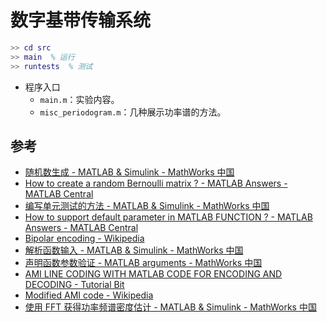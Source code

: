 # 数字基带传输系统

```matlab
>> cd src
>> main  % 运行
>> runtests  % 测试
```

- 程序入口
  - `main.m`：实验内容。
  - `misc_periodogram.m`：几种展示功率谱的方法。

## 参考

- [随机数生成 - MATLAB & Simulink - MathWorks 中国](https://ww2.mathworks.cn/help/matlab/random-number-generation.html)
- [How to create a random Bernoulli matrix ? - MATLAB Answers - MATLAB Central](https://ww2.mathworks.cn/matlabcentral/answers/247170-how-to-create-a-random-bernoulli-matrix)
- [编写单元测试的方法 - MATLAB & Simulink - MathWorks 中国](https://ww2.mathworks.cn/help/matlab/matlab_prog/ways-to-write-unit-tests.html)
- [How to support default parameter in MATLAB FUNCTION ? - MATLAB Answers - MATLAB Central](https://ww2.mathworks.cn/matlabcentral/answers/217363-how-to-support-default-parameter-in-matlab-function)
- [Bipolar encoding - Wikipedia](https://en.wikipedia.org/wiki/Bipolar_encoding#Alternate_mark_inversion)
- [解析函数输入 - MATLAB & Simulink - MathWorks 中国](https://ww2.mathworks.cn/help/matlab/matlab_prog/parse-function-inputs.html)
- [声明函数参数验证 - MATLAB arguments - MathWorks 中国](https://ww2.mathworks.cn/help/matlab/ref/arguments.html)
- [AMI LINE CODING WITH MATLAB CODE FOR ENCODING AND DECODING - Tutorial Bit](https://tutorialbit.com/communication-engineering/ami-line-coding-with-matlab-code-for-encoding-and-decoding/)
- [Modified AMI code - Wikipedia](https://en.wikipedia.org/wiki/Modified_AMI_code)
- [使用 FFT 获得功率频谱密度估计 - MATLAB & Simulink - MathWorks 中国](https://www.mathworks.com/help/releases/R2020b/signal/ug/power-spectral-density-estimates-using-fft.html)
